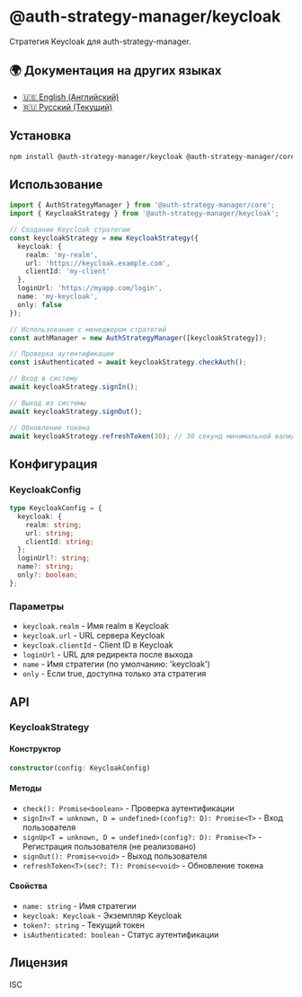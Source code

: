 # @auth-strategy-manager/keycloak

Стратегия Keycloak для auth-strategy-manager.

## 🌍 Документация на других языках

- [🇺🇸 English (Английский)](README.md)
- [🇷🇺 Русский (Текущий)](README_RU.md)

## Установка

```bash
npm install @auth-strategy-manager/keycloak @auth-strategy-manager/core keycloak-js
```

## Использование

```typescript
import { AuthStrategyManager } from '@auth-strategy-manager/core';
import { KeycloakStrategy } from '@auth-strategy-manager/keycloak';

// Создание Keycloak стратегии
const keycloakStrategy = new KeycloakStrategy({
  keycloak: {
    realm: 'my-realm',
    url: 'https://keycloak.example.com',
    clientId: 'my-client'
  },
  loginUrl: 'https://myapp.com/login',
  name: 'my-keycloak',
  only: false
});

// Использование с менеджером стратегий
const authManager = new AuthStrategyManager([keycloakStrategy]);

// Проверка аутентификации
const isAuthenticated = await keycloakStrategy.checkAuth();

// Вход в систему
await keycloakStrategy.signIn();

// Выход из системы
await keycloakStrategy.signOut();

// Обновление токена
await keycloakStrategy.refreshToken(30); // 30 секунд минимальной валидности
```

## Конфигурация

### KeycloakConfig

```typescript
type KeycloakConfig = {
  keycloak: {
    realm: string;
    url: string;
    clientId: string;
  };
  loginUrl?: string;
  name?: string;
  only?: boolean;
};
```

### Параметры

- `keycloak.realm` - Имя realm в Keycloak
- `keycloak.url` - URL сервера Keycloak
- `keycloak.clientId` - Client ID в Keycloak
- `loginUrl` - URL для редиректа после выхода
- `name` - Имя стратегии (по умолчанию: 'keycloak')
- `only` - Если true, доступна только эта стратегия

## API

### KeycloakStrategy

#### Конструктор

```typescript
constructor(config: KeycloakConfig)
```

#### Методы

- `check(): Promise<boolean>` - Проверка аутентификации
- `signIn<T = unknown, D = undefined>(config?: D): Promise<T>` - Вход пользователя
- `signUp<T = unknown, D = undefined>(config?: D): Promise<T>` - Регистрация пользователя (не реализовано)
- `signOut(): Promise<void>` - Выход пользователя
- `refreshToken<T>(sec?: T): Promise<void>` - Обновление токена

#### Свойства

- `name: string` - Имя стратегии
- `keycloak: Keycloak` - Экземпляр Keycloak
- `token?: string` - Текущий токен
- `isAuthenticated: boolean` - Статус аутентификации

## Лицензия

ISC 
